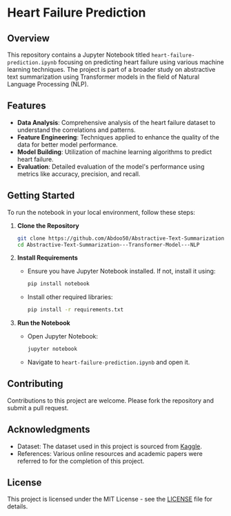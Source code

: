 # Heart Failure Prediction

## Overview
This repository contains a Jupyter Notebook titled `heart-failure-prediction.ipynb` focusing on predicting heart failure using various machine learning techniques. The project is part of a broader study on abstractive text summarization using Transformer models in the field of Natural Language Processing (NLP).

## Features
- **Data Analysis**: Comprehensive analysis of the heart failure dataset to understand the correlations and patterns.
- **Feature Engineering**: Techniques applied to enhance the quality of the data for better model performance.
- **Model Building**: Utilization of machine learning algorithms to predict heart failure.
- **Evaluation**: Detailed evaluation of the model's performance using metrics like accuracy, precision, and recall.

## Getting Started
To run the notebook in your local environment, follow these steps:

1. **Clone the Repository**
   ```bash
   git clone https://github.com/Abdoo50/Abstractive-Text-Summarization---Transformer-Model---NLP.git
   cd Abstractive-Text-Summarization---Transformer-Model---NLP
   ```

2. **Install Requirements**
   - Ensure you have Jupyter Notebook installed. If not, install it using:
     ```bash
     pip install notebook
     ```
   - Install other required libraries:
     ```bash
     pip install -r requirements.txt
     ```

3. **Run the Notebook**
   - Open Jupyter Notebook:
     ```bash
     jupyter notebook
     ```
   - Navigate to `heart-failure-prediction.ipynb` and open it.

## Contributing
Contributions to this project are welcome. Please fork the repository and submit a pull request.

## Acknowledgments
- Dataset: The dataset used in this project is sourced from [Kaggle](https://www.kaggle.com/).
- References: Various online resources and academic papers were referred to for the completion of this project.

## License
This project is licensed under the MIT License - see the [LICENSE](LICENSE) file for details.
